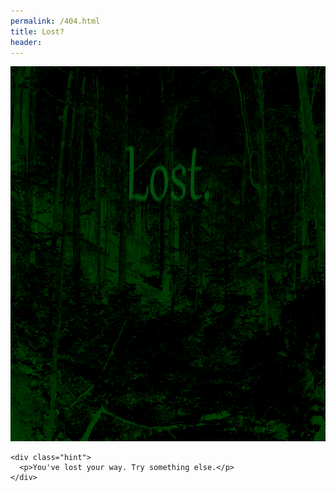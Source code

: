 ```yaml
---
permalink: /404.html
title: Lost?
header: 
---
```


<html lang="en">
  <head>
    <meta charset="utf-8" />
    <meta name="robots" content="noindex, nofollow" />
    <meta name="viewport" content="width=device-width, initial-scale=1" />
    <link rel="stylesheet" type="text/css" href="/ann/common/style.css" />
  </head>
  
  <body>
    <div class="center">
      <img src="img/404.jpg" usemap="#figure" width="800" height="600" alt="" />
      <map name="error">
      </map>
    </div>

    <div class="hint">
      <p>You've lost your way. Try something else.</p>
    </div>
  </body>
</html>
